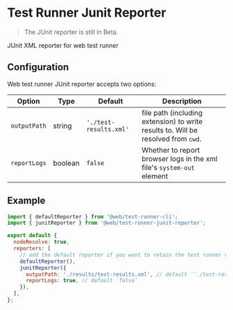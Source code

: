 # Test Runner Junit Reporter

> The JUnit reporter is still in Beta.

JUnit XML reporter for web test runner

## Configuration

Web test runner JUnit reporter accepts two options:

| Option       | Type    | Default                | Description                                                                       |
| ------------ | ------- | ---------------------- | --------------------------------------------------------------------------------- |
| `outputPath` | string  | `'./test-results.xml'` | file path (including extension) to write results to. Will be resolved from `cwd`. |
| `reportLogs` | boolean | `false`                | Whether to report browser logs in the xml file's `system-out` element             |

## Example

```js
import { defaultReporter } from '@web/test-runner-cli';
import { junitReporter } from '@web/test-runner-junit-reporter';

export default {
  nodeResolve: true,
  reporters: [
    // add the default reporter if you want to retain the test runner reporting in the CLI
    defaultReporter(),
    junitReporter({
      outputPath: './results/test-results.xml', // default `'./test-results.xml'`
      reportLogs: true, // default `false`
    }),
  ],
};
```
